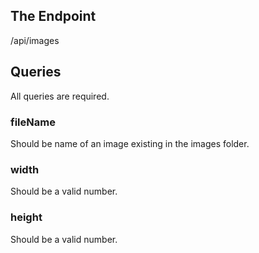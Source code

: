 ## The Endpoint

/api/images

## Queries

All queries are required.

### fileName

Should be name of an image existing in the images folder.

### width

Should be a valid number.

### height

Should be a valid number.
